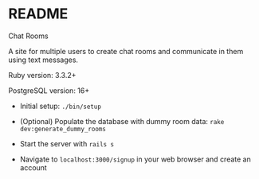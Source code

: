 # README

Chat Rooms

A site for multiple users to create chat rooms and communicate in them using text messages.

Ruby version: 3.3.2+

PostgreSQL version: 16+

- Initial setup: `./bin/setup`

- (Optional) Populate the database with dummy room data: `rake dev:generate_dummy_rooms`

- Start the server with `rails s`

- Navigate to `localhost:3000/signup` in your web browser and create an account
